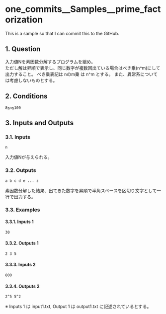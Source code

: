 # one_commits__Samples__prime_factorization

This is a sample so that I can commit this to the GitHub.

## 1. Question

入力値Nを素因数分解するプログラムを組め。  
ただし解は昇順で表示し、同じ数字が複数回出ている場合はべき乗(n^m)にして出力すること。
べき乗表記は nのm乗 は n^m とする。
また、異常系については考慮しないものとする。

## 2. Conditions

```
8≦n≦100
```

## 3. Inputs and Outputs

### 3.1. Inputs

```
n
```

入力値Nが与えられる。

### 3.2. Outputs

```
a b c d e ... z
```

素因数分解した結果、出てきた数字を昇順で半角スペースを区切り文字として一行で出力する。

### 3.3. Examples

#### 3.3.1. Inputs 1

```
30
```
#### 3.3.2. Outputs 1

```
2 3 5
```

#### 3.3.3. Inputs 2

```
800
```
#### 3.3.4. Outputs 2

```
2^5 5^2
```

※ Inputs 1 は input1.txt, Output 1 は output1.txt に記述されているとする。
